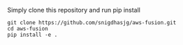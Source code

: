 Simply clone this repository and run pip install

```shell
git clone https://github.com/snigdhasjg/aws-fusion.git
cd aws-fusion
pip install -e .
```